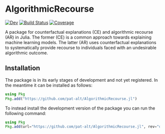 # AlgorithmicRecourse

<!-- [![Stable](https://img.shields.io/badge/docs-stable-blue.svg)](https://pat-alt.github.io/AlgorithmicRecourse.jl/stable) -->
[![Dev](https://img.shields.io/badge/docs-dev-blue.svg)](https://pat-alt.github.io/AlgorithmicRecourse.jl/dev)
[![Build Status](https://github.com/pat-alt/AlgorithmicRecourse.jl/actions/workflows/CI.yml/badge.svg?branch=main)](https://github.com/pat-alt/AlgorithmicRecourse.jl/actions/workflows/CI.yml?query=branch%3Amain)
[![Coverage](https://codecov.io/gh/pat-alt/AlgorithmicRecourse.jl/branch/main/graph/badge.svg)](https://codecov.io/gh/pat-alt/AlgorithmicRecourse.jl)

A package for counterfactual explanations (CE) and algorithmic recourse (AR) in Julia. The former (CE) is a common approach towards explaining machine learning models. The latter (AR) uses counterfactual explanations to systematically provide recourse to individuals faced with an undesirable algorithmic outcome. 

## Installation

The package is in its early stages of development and not yet registered. In the meantime it can be installed as follows:

```julia
using Pkg
Pkg.add("https://github.com/pat-alt/AlgorithmicRecourse.jl")
```

To instead install the development version of the package you can run the following command:

```julia
using Pkg
Pkg.add(url="https://github.com/pat-alt/AlgorithmicRecourse.jl", rev="dev")
```

